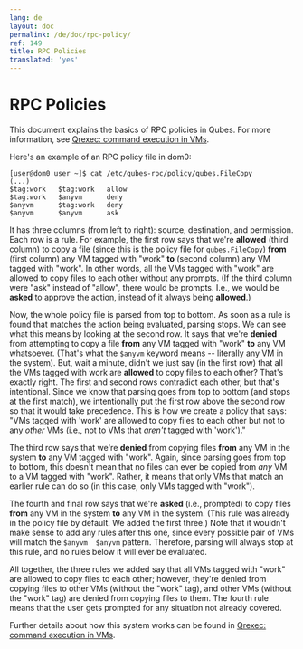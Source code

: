 ```yaml
---
lang: de
layout: doc
permalink: /de/doc/rpc-policy/
ref: 149
title: RPC Policies
translated: 'yes'
---
```


RPC Policies
============

This document explains the basics of RPC policies in Qubes.
For more information, see [Qrexec: command execution in VMs][qrexec3].

Here's an example of an RPC policy file in dom0:

```
[user@dom0 user ~]$ cat /etc/qubes-rpc/policy/qubes.FileCopy
(...)
$tag:work   $tag:work   allow
$tag:work   $anyvm      deny
$anyvm      $tag:work   deny
$anyvm      $anyvm      ask
```

It has three columns (from left to right): source, destination, and permission.
Each row is a rule.
For example, the first row says that we're **allowed** (third column) to copy a file (since this is the policy file for `qubes.FileCopy`) **from** (first column) any VM tagged with "work" **to** (second column) any VM tagged with "work".
In other words, all the VMs tagged with "work" are allowed to copy files to each other without any prompts.
(If the third column were "ask" instead of "allow", there would be prompts.
I.e., we would be **asked** to approve the action, instead of it always being **allowed**.)

Now, the whole policy file is parsed from top to bottom.
As soon as a rule is found that matches the action being evaluated, parsing stops.
We can see what this means by looking at the second row.
It says that we're **denied** from attempting to copy a file **from** any VM tagged with "work" **to** any VM whatsoever.
(That's what the `$anyvm` keyword means -- literally any VM in the system).
But, wait a minute, didn't we just say (in the first row) that all the VMs tagged with work are **allowed** to copy files to each other?
That's exactly right.
The first and second rows contradict each other, but that's intentional.
Since we know that parsing goes from top to bottom (and stops at the first match), we intentionally put the first row above the second row so that it would take precedence.
This is how we create a policy that says: "VMs tagged with 'work' are allowed to copy files to each other but not to any *other* VMs (i.e., not to VMs that *aren't* tagged with 'work')."

The third row says that we're **denied** from copying files **from** any VM in the system **to** any VM tagged with "work".
Again, since parsing goes from top to bottom, this doesn't mean that no files can ever be copied from *any* VM to a VM tagged with "work".
Rather, it means that only VMs that match an earlier rule can do so (in this case, only VMs tagged with "work").

The fourth and final row says that we're **asked** (i.e., prompted) to copy files **from** any VM in the system **to** any VM in the system.
(This rule was already in the policy file by default.
We added the first three.)
Note that it wouldn't make sense to add any rules after this one, since every possible pair of VMs will match the `$anyvm  $anyvm` pattern.
Therefore, parsing will always stop at this rule, and no rules below it will ever be evaluated.

All together, the three rules we added say that all VMs tagged with "work" are allowed to copy files to each other; however, they're denied from copying files to other VMs (without the "work" tag), and other VMs (without the "work" tag) are denied from copying files to them.
The fourth rule means that the user gets prompted for any situation not already covered.

Further details about how this system works can be found in [Qrexec: command execution in VMs][qrexec3].

[qrexec3]: /de/doc/qrexec3/
